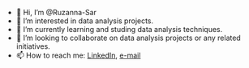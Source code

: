 - 👋 Hi, I’m @Ruzanna-Sar
- 👀 I’m interested in data analysis projects.
- 🌱 I’m currently learning and studing data analysis techniques.
- 💞️ I’m looking to collaborate on data analysis projects or any related initiatives.
- 📫 How to reach me: [LinkedIn](https://www.linkedin.com/in/ruzanna-sargsyan-acca-mba-msc-8525407a/), [e-mail](ruzanna.h.sargsyan@gmail.com)

<!---
Ruzanna-Sar/Ruzanna-Sar is a ✨ special ✨ repository because its `README.md` (this file) appears on your GitHub profile.
You can click the Preview link to take a look at your changes.
--->
